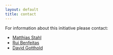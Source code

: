 ```yaml
---
layout: default
title: contact
---
```


For information about this initiative please contact:

- [Matthias Stahl][2]
- [Rui Benfeitas][1]
- [David Gotthold][3]

[1]: https://nbis.se/about/staff/rui-benfeitas/
[2]: https://staff.ki.se/people/matsta
[3]: https://www.kth.se/profile/davgot